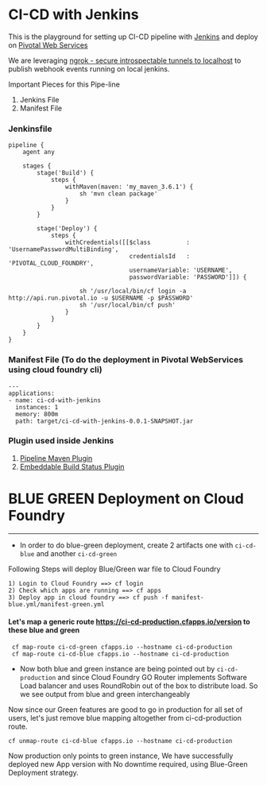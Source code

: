 # CI-CD with Jenkins 

This is the playground for setting up CI-CD pipeline with [Jenkins](https://jenkins.io/) and deploy on [Pivotal Web Services](https://console.run.pivotal.io/)

We are leveraging [ngrok - secure introspectable tunnels to localhost](https://ngrok.com/) to publish webhook events running on local jenkins.

Important Pieces for this Pipe-line

1) Jenkins File
2) Manifest File

### Jenkinsfile

```
pipeline {
    agent any

    stages {
        stage('Build') {
            steps {
                withMaven(maven: 'my_maven_3.6.1') {
                    sh 'mvn clean package'
                }
            }
        }

        stage('Deploy') {
            steps {
                withCredentials([[$class          : 'UsernamePasswordMultiBinding',
                                  credentialsId   : 'PIVOTAL_CLOUD_FOUNDRY',
                                  usernameVariable: 'USERNAME',
                                  passwordVariable: 'PASSWORD']]) {

                    sh '/usr/local/bin/cf login -a http://api.run.pivotal.io -u $USERNAME -p $PASSWORD'
                    sh '/usr/local/bin/cf push'
                }
            }
        }
    }
}
```

### Manifest File (To do the deployment in Pivotal WebServices using cloud foundry cli)
```
---
applications:
- name: ci-cd-with-jenkins
  instances: 1
  memory: 800m
  path: target/ci-cd-with-jenkins-0.0.1-SNAPSHOT.jar
```

### Plugin used inside Jenkins

 1) [Pipeline Maven Plugin](https://wiki.jenkins.io/display/JENKINS/Pipeline+Maven+Plugin)
 2) [Embeddable Build Status Plugin](https://wiki.jenkins.io/display/JENKINS/Embeddable+Build+Status+Plugin)


# BLUE GREEN Deployment on Cloud Foundry
---

- In order to do blue-green deployment, create 2 artifacts one with `ci-cd-blue` and another `ci-cd-green`

Following Steps will deploy Blue/Green war file to Cloud Foundry

```
1) Login to Cloud Foundry ==> cf login
2) Check which apps are running ==> cf apps
3) Deploy app in cloud foundry ==> cf push -f manifest-blue.yml/manifest-green.yml
``` 

#### Let's map a generic route https://ci-cd-production.cfapps.io/version to these blue and green 

```
 cf map-route ci-cd-green cfapps.io --hostname ci-cd-production
 cf map-route ci-cd-blue cfapps.io --hostname ci-cd-production
```

- Now both blue and green instance are being pointed out by `ci-cd-production` and since Cloud Foundry 
GO Router implements Software Load balancer and uses RoundRobin out of the box to distribute load.
So we see output from blue and green interchangeably

Now since our Green features are good to go in production for all set of users, let's just remove blue 
mapping altogether from ci-cd-production route.

```
cf unmap-route ci-cd-blue cfapps.io --hostname ci-cd-production
``` 

Now production only points to green instance, We have successfully deployed new App version with No downtime required,
using Blue-Green Deployment strategy.
